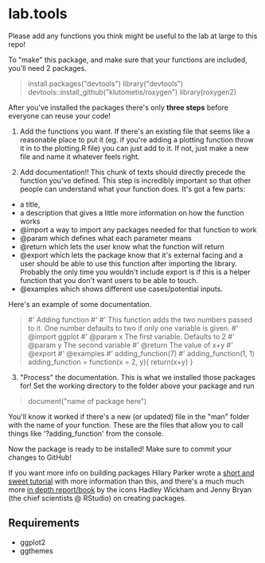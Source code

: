 # lab.tools

Please add any functions you think might be useful to the lab at large to this repo!

To "make" this package, and make sure that your functions are included, you'll need 2 packages. 

> install.packages("devtools")
> library("devtools")
> devtools::install_github("klutometis/roxygen")
> library(roxygen2)

After you've installed the packages there's only **three steps** before everyone can reuse your code! 

1) Add the functions you want. If there's an existing file that seems like a reasonable place to put it (eg. if you're adding a plotting function throw it in to the plotting.R file) you can just add to it. If not, just make a new file and name it whatever feels right. 

2) Add documentation!! This chunk of texts should directly precede the function you've defined. This step is incredibly important so that other people can understand what your function does. It's got a few parts: 
* a title, 
* a description that gives a little more information on how the function works 
* @import a way to import any packages needed for that function to work
* @param which defines what each parameter means
* @return which lets the user know what the function will return
* @export which lets the package know that it's external facing and a user should be able to use this function after importing the library. Probably the only time you wouldn't include export is if this is a helper function that you don't want users to be able to touch.
* @examples which shows different use cases/potential inputs. 

Here's an example of some documentation.

> #' Adding function
> #'
> #' This function adds the two numbers passed to it. One number defaults to two if only one variable is given. 
> #' @import ggplot
> #' @param x The first variable. Defaults to 2
> #' @param y The second variable
> #' @return The value of x+y 
> #' @export
> #' @examples
> #' adding_function(7)
> #' adding_function(1, 1)
> adding_function = function(x = 2, y){
>     return(x+y)
> }

3) "Process" the documentation. This is what we installed those packages for! Set the working directory to the folder above your package and run

> document("name of package here")

You'll know it worked if there's a new (or updated) file in the "man" folder with the name of your function. These are the files that allow you to call things like '?adding_function' from the console.

Now the package is ready to be installed! Make sure to commit your changes to GitHub!

If you want more info on building packages Hilary Parker wrote a [short and sweet tutorial](https://hilaryparker.com/2014/04/29/writing-an-r-package-from-scratch/) with more information than this, and there's a much much more [in depth report/book](https://r-pkgs.org/) by the icons Hadley Wickham and Jenny Bryan (the chief scientists @ RStudio) on creating packages. 



## Requirements
- ggplot2
- ggthemes